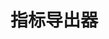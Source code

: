 <!--- Hugo front matter used to generate the website version of this page:
linkTitle: Exporters
--->

# 指标导出器
